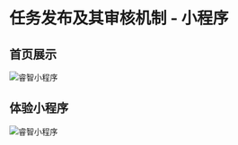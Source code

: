 # 任务发布及其审核机制 - 小程序
## 首页展示
![睿智小程序](https://git.weixin.qq.com/Pzwdshxzt/Plan/blob/plan/miniprogram/images/home-md.png)

## 体验小程序
![睿智小程序](https://git.weixin.qq.com/Pzwdshxzt/Plan/blob/plan/miniprogram/images/head_icon.jpg)